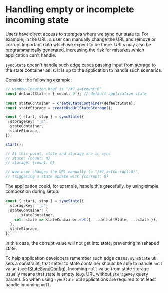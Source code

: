 # Handling empty or incomplete incoming state

Users have direct access to storages where we sync our state to.
For example, in the URL, a user can manually change the URL and remove or corrupt important data which we expect to be there.
URLs may also be programmatically generated, increasing the risk for mistakes which application can't handle.

`syncState` doesn't handle such edge cases passing input from storage to the state container as is.
It is up to the application to handle such scenarios.

Consider the following example:

```ts
// window.location.href is "/#?_a=(count:0"
const defaultState = { count: 0 }; // default application state

const stateContainer = createStateContainer(defaultState);
const stateStorage = createOsdUrlStateStorage();

const { start, stop } = syncState({
  storageKey: '_a',
  stateContainer,
  stateStorage,
});

start();

// At this point, state and storage are in sync
// state: {count: 0}
// storage: {count: 0}

// Now user changes the URL manually to "/#?_a=(corrupt:0)",
// triggering a state update with {corrupt: 0}
```

The application could, for example, handle this gracefully, by using simple composition during setup:

```ts
const { start, stop } = syncState({
  storageKey: '_a',
  stateContainer: {
    ...stateContainer,
    set: state => stateContainer.set({ ...defaultState, ...state }),
  },
  stateStorage,
});
```

In this case, the corrupt value will not get into state, preventing misshaped state.

To help application developers remember such edge cases,
`syncState` util sets a constraint,
that setter to state container should be able to handle `null` value (see [IStateSyncConfig](../../public/state_sync/types.ts)).
Incoming `null` value from state storage usually means that state is empty (e.g. URL without `storageKey` query param).
So when using `syncState` util applications are required to at least handle incoming `null`.
